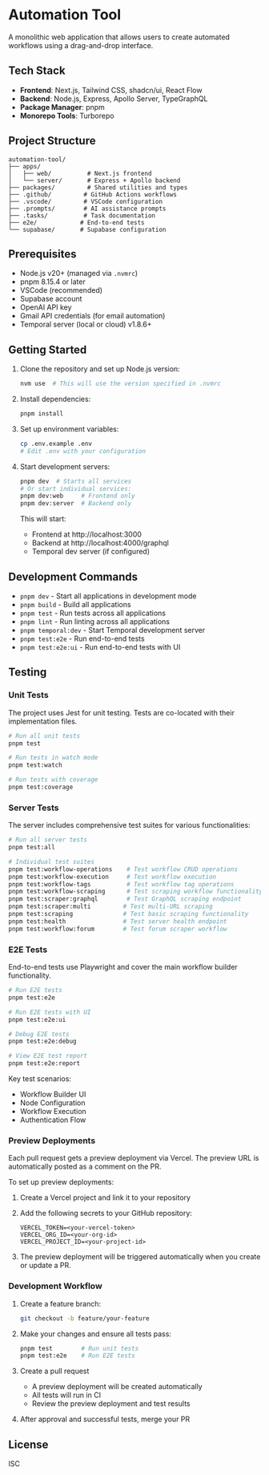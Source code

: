 # Automation Tool

A monolithic web application that allows users to create automated workflows using a drag-and-drop interface.

## Tech Stack

- **Frontend**: Next.js, Tailwind CSS, shadcn/ui, React Flow
- **Backend**: Node.js, Express, Apollo Server, TypeGraphQL
- **Package Manager**: pnpm
- **Monorepo Tools**: Turborepo

## Project Structure

```
automation-tool/
├── apps/
│   ├── web/          # Next.js frontend
│   └── server/       # Express + Apollo backend
├── packages/         # Shared utilities and types
├── .github/         # GitHub Actions workflows
├── .vscode/         # VSCode configuration
├── .prompts/        # AI assistance prompts
├── .tasks/          # Task documentation
├── e2e/            # End-to-end tests
└── supabase/       # Supabase configuration
```

## Prerequisites

- Node.js v20+ (managed via `.nvmrc`)
- pnpm 8.15.4 or later
- VSCode (recommended)
- Supabase account
- OpenAI API key
- Gmail API credentials (for email automation)
- Temporal server (local or cloud) v1.8.6+

## Getting Started

1. Clone the repository and set up Node.js version:
   ```bash
   nvm use  # This will use the version specified in .nvmrc
   ```

2. Install dependencies:
   ```bash
   pnpm install
   ```

3. Set up environment variables:
   ```bash
   cp .env.example .env
   # Edit .env with your configuration
   ```

4. Start development servers:
   ```bash
   pnpm dev  # Starts all services
   # Or start individual services:
   pnpm dev:web     # Frontend only
   pnpm dev:server  # Backend only
   ```

   This will start:
   - Frontend at http://localhost:3000
   - Backend at http://localhost:4000/graphql
   - Temporal dev server (if configured)

## Development Commands

- `pnpm dev` - Start all applications in development mode
- `pnpm build` - Build all applications
- `pnpm test` - Run tests across all applications
- `pnpm lint` - Run linting across all applications
- `pnpm temporal:dev` - Start Temporal development server
- `pnpm test:e2e` - Run end-to-end tests
- `pnpm test:e2e:ui` - Run end-to-end tests with UI

## Testing

### Unit Tests

The project uses Jest for unit testing. Tests are co-located with their implementation files.

```bash
# Run all unit tests
pnpm test

# Run tests in watch mode
pnpm test:watch

# Run tests with coverage
pnpm test:coverage
```

### Server Tests

The server includes comprehensive test suites for various functionalities:

```bash
# Run all server tests
pnpm test:all

# Individual test suites
pnpm test:workflow-operations    # Test workflow CRUD operations
pnpm test:workflow-execution     # Test workflow execution
pnpm test:workflow-tags          # Test workflow tag operations
pnpm test:workflow-scraping      # Test scraping workflow functionality
pnpm test:scraper:graphql        # Test GraphQL scraping endpoint
pnpm test:scraper:multi         # Test multi-URL scraping
pnpm test:scraping              # Test basic scraping functionality
pnpm test:health                # Test server health endpoint
pnpm test:workflow:forum        # Test forum scraper workflow
```

### E2E Tests

End-to-end tests use Playwright and cover the main workflow builder functionality.

```bash
# Run E2E tests
pnpm test:e2e

# Run E2E tests with UI
pnpm test:e2e:ui

# Debug E2E tests
pnpm test:e2e:debug

# View E2E test report
pnpm test:e2e:report
```

Key test scenarios:
- Workflow Builder UI
- Node Configuration
- Workflow Execution
- Authentication Flow

### Preview Deployments

Each pull request gets a preview deployment via Vercel. The preview URL is automatically posted as a comment on the PR.

To set up preview deployments:

1. Create a Vercel project and link it to your repository
2. Add the following secrets to your GitHub repository:
   ```
   VERCEL_TOKEN=<your-vercel-token>
   VERCEL_ORG_ID=<your-org-id>
   VERCEL_PROJECT_ID=<your-project-id>
   ```

3. The preview deployment will be triggered automatically when you create or update a PR.

### Development Workflow

1. Create a feature branch:
   ```bash
   git checkout -b feature/your-feature
   ```

2. Make your changes and ensure all tests pass:
   ```bash
   pnpm test        # Run unit tests
   pnpm test:e2e    # Run E2E tests
   ```

3. Create a pull request
   - A preview deployment will be created automatically
   - All tests will run in CI
   - Review the preview deployment and test results

4. After approval and successful tests, merge your PR

## License

ISC 
